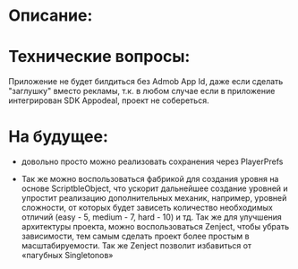 # Описание:

# Технические вопросы:
Приложение не будет билдиться без Admob App Id, даже если сделать "заглушку" вместо рекламы, т.к. в любом случае если в приложение интегрирован SDK Appodeal, проект не собереться.


# На будущее:

- довольно просто можно реализовать сохранения через PlayerPrefs

- Так же можно воспользоваться фабрикой для создания уровня на основе ScriptbleObject, что ускорит дальнейшее создание уровней и упростит реализацию дополнительных механик, например, уровней сложности, от которых будет зависеть количество необходимых отличий (easy - 5, medium - 7, hard - 10) и тд.
Так же для улучшения архитектуры проекта, можно воспользоваться Zenject, чтобы убрать зависимости, тем самым сделать проект более простым в масштабируемости. Так же Zenject позволит избавиться от «пагубных Singletonов»
